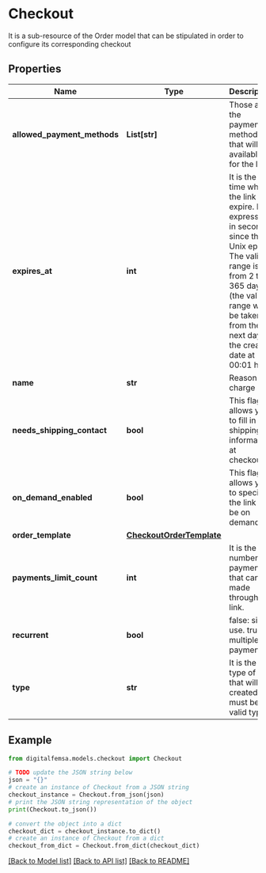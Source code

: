 # Checkout

It is a sub-resource of the Order model that can be stipulated in order to configure its corresponding checkout

## Properties

Name | Type | Description | Notes
------------ | ------------- | ------------- | -------------
**allowed_payment_methods** | **List[str]** | Those are the payment methods that will be available for the link | 
**expires_at** | **int** | It is the time when the link will expire. It is expressed in seconds since the Unix epoch. The valid range is from 2 to 365 days (the valid range will be taken from the next day of the creation date at 00:01 hrs)  | 
**name** | **str** | Reason for charge | 
**needs_shipping_contact** | **bool** | This flag allows you to fill in the shipping information at checkout. | [optional] 
**on_demand_enabled** | **bool** | This flag allows you to specify if the link will be on demand. | [optional] 
**order_template** | [**CheckoutOrderTemplate**](CheckoutOrderTemplate.md) |  | 
**payments_limit_count** | **int** | It is the number of payments that can be made through the link. | [optional] 
**recurrent** | **bool** | false: single use. true: multiple payments | 
**type** | **str** | It is the type of link that will be created. It must be a valid type. | 

## Example

```python
from digitalfemsa.models.checkout import Checkout

# TODO update the JSON string below
json = "{}"
# create an instance of Checkout from a JSON string
checkout_instance = Checkout.from_json(json)
# print the JSON string representation of the object
print(Checkout.to_json())

# convert the object into a dict
checkout_dict = checkout_instance.to_dict()
# create an instance of Checkout from a dict
checkout_from_dict = Checkout.from_dict(checkout_dict)
```
[[Back to Model list]](../README.md#documentation-for-models) [[Back to API list]](../README.md#documentation-for-api-endpoints) [[Back to README]](../README.md)


